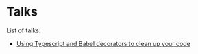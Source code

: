 # Talks

List of talks:
- [Using Typescript and Babel decorators to clean up your code](https://github.com/paynoattn/talks/tree/master/decorators)
